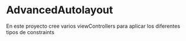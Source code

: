 # AdvancedAutolayout

En este proyecto cree varios viewControllers para aplicar los diferentes tipos de constraints 
